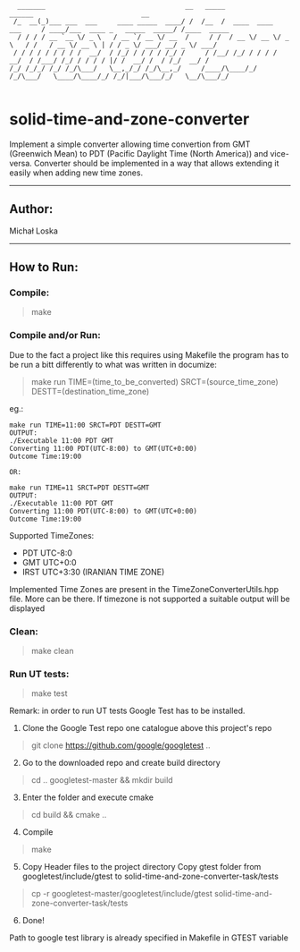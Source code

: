 ```
  _______                                   __   _____                       ______                           __               
 /_  __(_)___ ___  ___     ____ _____  ____/ /  /__  /  ____  ____  ___     / ____/___  ____ _   _____  _____/ /____  _____    
  / / / / __ `__ \/ _ \   / __ `/ __ \/ __  /     / /  / __ \/ __ \/ _ \   / /   / __ \/ __ \ | / / _ \/ ___/ __/ _ \/ ___/    
 / / / / / / / / /  __/  / /_/ / / / / /_/ /     / /__/ /_/ / / / /  __/  / /___/ /_/ / / / / |/ /  __/ /  / /_/  __/ /        
/_/ /_/_/ /_/ /_/\___/   \__,_/_/ /_/\__,_/     /____/\____/_/ /_/\___/   \____/\____/_/ /_/|___/\___/_/   \__/\___/_/         
                                                                                                                               
```
# solid-time-and-zone-converter
Implement a simple converter allowing time convertion from GMT (Greenwich Mean) to  PDT (Pacific Daylight Time (North America)) and vice-versa. Converter should be implemented  in a way that allows extending it easily when adding new time zones.
___
## Author:
Michał Loska

___
## How to Run:

### Compile:
>make

### Compile and/or Run: </br>
Due to the fact a project like this requires using Makefile the program has to be run a bitt differently to what was written in documize:

>make run TIME=(time_to_be_converted) SRCT=(source_time_zone) DESTT=(destination_time_zone) 

eg.:
```
make run TIME=11:00 SRCT=PDT DESTT=GMT
OUTPUT:
./Executable 11:00 PDT GMT
Converting 11:00 PDT(UTC-8:00) to GMT(UTC+0:00)
Outcome Time:19:00

OR:

make run TIME=11 SRCT=PDT DESTT=GMT
OUTPUT:
./Executable 11:00 PDT GMT
Converting 11:00 PDT(UTC-8:00) to GMT(UTC+0:00)
Outcome Time:19:00
```

Supported TimeZones:
* PDT UTC-8:0 
* GMT UTC+0:0
* IRST UTC+3:30 (IRANIAN TIME ZONE)


Implemented Time Zones are present in the TimeZoneConverterUtils.hpp file. More can be there.
If timezone is not supported a suitable output will be displayed

### Clean:
>make clean

### Run UT tests:
>make test

Remark: in order to run UT tests Google Test has to be installed.

1. Clone the Google Test repo one catalogue above this project's repo
>git clone https://github.com/google/googletest ..

2. Go to the downloaded repo and create build directory
> cd .. googletest-master && mkdir build

3. Enter the folder and execute cmake
> cd build && cmake ..

4. Compile
> make

5. Copy Header files to the project directory
Copy gtest folder from googletest/include/gtest to solid-time-and-zone-converter-task/tests
> cp -r googletest-master/googletest/include/gtest solid-time-and-zone-converter-task/tests

6. Done!

Path to google test library is already specified in Makefile in GTEST variable

